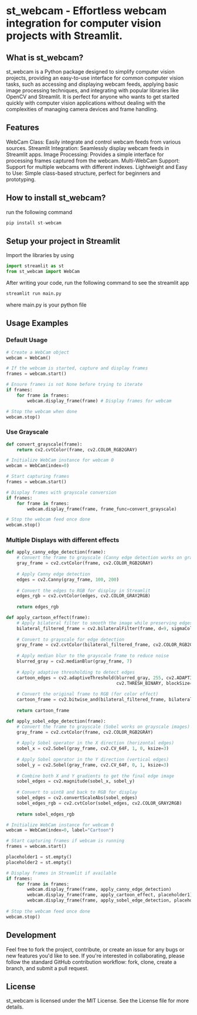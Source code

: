 # st_webcam - Effortless webcam integration for computer vision projects with Streamlit.

## What is st_webcam?
st_webcam is a Python package designed to simplify computer vision projects, providing an easy-to-use interface for common computer vision tasks, such as accessing and displaying webcam feeds, applying basic image processing techniques, and integrating with popular libraries like OpenCV and Streamlit. It is perfect for anyone who wants to get started quickly with computer vision applications without dealing with the complexities of managing camera devices and frame handling.

## Features
WebCam Class: Easily integrate and control webcam feeds from various sources.
Streamlit Integration: Seamlessly display webcam feeds in Streamlit apps.
Image Processing: Provides a simple interface for processing frames captured from the webcam.
Multi-WebCam Support: Support for multiple webcams with different indexes.
Lightweight and Easy to Use: Simple class-based structure, perfect for beginners and prototyping.

## How to install st_webcam?
run the following command 

```python
pip install st-webcam
```

## Setup your project in Streamlit
Import the libraries by using

```python
import streamlit as st
from st_webcam import WebCam
```
After writing your code, run the following command to see the streamlit app

```python
streamlit run main.py
```

where main.py is your python file

## Usage Examples

### Default Usage
```python
# Create a WebCam object
webcam = WebCam()

# If the webcam is started, capture and display frames
frames = webcam.start()

# Ensure frames is not None before trying to iterate
if frames: 
    for frame in frames:
        webcam.display_frame(frame) # Display frames for webcam

# Stop the webcam when done
webcam.stop()
```

### Use Grayscale
```python
def convert_grayscale(frame):
    return cv2.cvtColor(frame, cv2.COLOR_RGB2GRAY)

# Initialize WebCam instance for webcam 0
webcam = WebCam(index=0)

# Start capturing frames
frames = webcam.start()

# Display frames with grayscale conversion
if frames:
    for frame in frames:
        webcam.display_frame(frame, frame_func=convert_grayscale)

# Stop the webcam feed once done
webcam.stop()
```

### Multiple Displays with different effects
```python
def apply_canny_edge_detection(frame):
    # Convert the frame to grayscale (Canny edge detection works on grayscale images)
    gray_frame = cv2.cvtColor(frame, cv2.COLOR_RGB2GRAY)
    
    # Apply Canny edge detection
    edges = cv2.Canny(gray_frame, 100, 200)
    
    # Convert the edges to RGB for display in Streamlit
    edges_rgb = cv2.cvtColor(edges, cv2.COLOR_GRAY2RGB)
    
    return edges_rgb

def apply_cartoon_effect(frame):
    # Apply bilateral filter to smooth the image while preserving edges
    bilateral_filtered_frame = cv2.bilateralFilter(frame, d=9, sigmaColor=75, sigmaSpace=75)
    
    # Convert to grayscale for edge detection
    gray_frame = cv2.cvtColor(bilateral_filtered_frame, cv2.COLOR_RGB2GRAY)
    
    # Apply median blur to the grayscale frame to reduce noise
    blurred_gray = cv2.medianBlur(gray_frame, 7)
    
    # Apply adaptive thresholding to detect edges
    cartoon_edges = cv2.adaptiveThreshold(blurred_gray, 255, cv2.ADAPTIVE_THRESH_MEAN_C, 
                                          cv2.THRESH_BINARY, blockSize=9, C=9)
    
    # Convert the original frame to RGB (for color effect)
    cartoon_frame = cv2.bitwise_and(bilateral_filtered_frame, bilateral_filtered_frame, mask=cartoon_edges)
    
    return cartoon_frame

def apply_sobel_edge_detection(frame):
    # Convert the frame to grayscale (Sobel works on grayscale images)
    gray_frame = cv2.cvtColor(frame, cv2.COLOR_RGB2GRAY)
    
    # Apply Sobel operator in the X direction (horizontal edges)
    sobel_x = cv2.Sobel(gray_frame, cv2.CV_64F, 1, 0, ksize=3)
    
    # Apply Sobel operator in the Y direction (vertical edges)
    sobel_y = cv2.Sobel(gray_frame, cv2.CV_64F, 0, 1, ksize=3)
    
    # Combine both X and Y gradients to get the final edge image
    sobel_edges = cv2.magnitude(sobel_x, sobel_y)
    
    # Convert to uint8 and back to RGB for display
    sobel_edges = cv2.convertScaleAbs(sobel_edges)
    sobel_edges_rgb = cv2.cvtColor(sobel_edges, cv2.COLOR_GRAY2RGB)
    
    return sobel_edges_rgb

# Initialize WebCam instance for webcam 0
webcam = WebCam(index=0, label="Cartoon")

# Start capturing frames if webcam is running
frames = webcam.start()

placeholder1 = st.empty()
placeholder2 = st.empty()

# Display frames in Streamlit if available
if frames:
    for frame in frames:
        webcam.display_frame(frame, apply_canny_edge_detection)
        webcam.display_frame(frame, apply_cartoon_effect, placeholder1)
        webcam.display_frame(frame, apply_sobel_edge_detection, placeholder2)
        
# Stop the webcam feed once done
webcam.stop()
```

## Development
Feel free to fork the project, contribute, or create an issue for any bugs or new features you'd like to see. If you're interested in collaborating, please follow the standard GitHub contribution workflow: fork, clone, create a branch, and submit a pull request.

## License
st_webcam is licensed under the MIT License. See the License file for more details.
